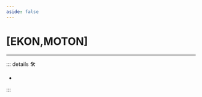 ```yaml
---
aside: false
---
```

# <py>[EKON,MOTON]</py>

---

<!-- =================================================== -->
<!-- =================================================== -->
<!-- =================================================== -->
<!-- =================================================== -->
<!-- =================================================== -->
::: details 🛠

-

:::
